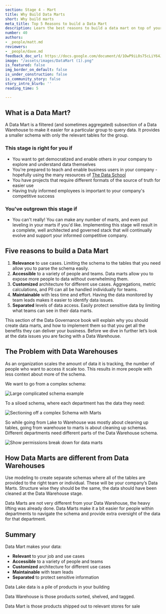 ```yaml
---
section: Stage 4 - Mart
title: Why Build Data Marts
short: Why build marts
meta_title: Top 5 Reasons to build a Data Mart
description: Learn the best reasons to build a data mart on top of your data warehouse
number: 40
authors:
- _people/matt.md
reviewers:
- _people/dave.md
feedback_doc_url: https://docs.google.com/document/d/1OwP9iL0s75cLiY64JguE6uhC25XCDqh11WNyIVO5hZU/edit?usp=sharing
image: "/assets/images/DataMart (1).png"
is_featured: false
img_border_on_default: false
is_under_construction: false
is_community_story: false
story_intro_blurb: ''
reading_time: 5

---
```

## What is a Data Mart?

A Data Mart is a filtered (and sometimes aggregated) subsection of a Data Warehouse to make it easier for a particular group to query data. It provides a smaller schema with only the relevant tables for the group.

### This stage is right for you if

* You want to get democratized and enable others in your company to explore and understand data themselves
* You're prepared to teach and enable business users in your company - hopefully using the many resources of [The Data School](https://dataschool.com/)
* You have projects that require different formats of the source of truth for easier use
* Having truly informed employees is important to your company's competitive success

### You've outgrown this stage if

* You can't really! You can make any number of marts, and even put leveling in your marts if you'd like. Implementing this stage will result in a complete, well architected and governed stack that will continually evolve and support your informed competitive company.

## Five reasons to build a Data Mart

1. **Relevance** to use cases. Limiting the schema to the tables that you need allow you to parse the schema easily.
2. **Accessible** to a variety of people and teams. Data marts allow you to expose more people to data without overwhelming them.
3. **Customized** architecture for different use cases. Aggregations, metric calculations, and PII can all be handled individually for teams.
4. **Maintainable** with less time and effort. Having the data monitored by team leads makes it easier to identify data issues.
5. **Separated** levels of data access. Easily protect sensitive data by limiting what teams can see in their data marts.

This section of the Data Governance book will explain why you should create data marts, and how to implement them so that you get all the benefits they can deliver your business. Before we dive in further let’s look at the data issues you are facing with a Data Warehouse.

## The Problem with Data Warehouses

As an organization scales the amount of data it is tracking, the number of people who want to access it scale too. This results in more people with less context about more of the schema.

We want to go from a complex schema:

![Large complicated schema example](/assets/images/ComplexSchema.png "Complex Schema")

To a siloed schema, where each department has the data they need:

![Sectioning off a complex Schema with Marts](/assets/images/ComplexSchemaDataMart.png "Complex Schema with Marts")

So while going from Lake to Warehouse was mostly about cleaning up tables, going from warehouse to marts is about cleaning up schemas. Different departments need different parts of the Data Warehouse schema.

![Show permissions break down for data marts](/assets/images/DataMartGrid.png "Data Mart Grid")

## How Data Marts are different from Data Warehouses

Use modeling to create separate schemas where all of the tables are provided to the right team or individual. These will be your company’s Data Marts. Structure wise they should be the same, the data should have been cleaned at the Data Warehouse stage.

Data Marts are not very different from your Data Warehouse, the heavy lifting was already done. Data Marts make it a bit easier for people within departments to navigate the schema and provide extra oversight of the data for that department.

## Summary

Data Mart makes your data:

* **Relevant** to your job and use cases
* **Accessible** to a variety of people and teams
* **Customized** architecture for different use cases
* **Maintainable** with team leads
* **Separated** to protect sensitive information

Data Lake data is a pile of products in your building

Data Warehouse is those products sorted, shelved, and tagged.

Data Mart is those products shipped out to relevant stores for sale